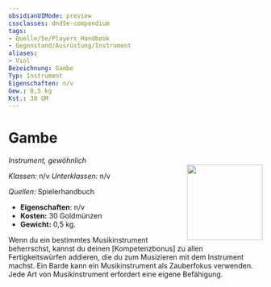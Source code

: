 ```yaml
---
obsidianUIMode: preview
cssclasses: dnd5e-compendium
tags:
- Quelle/5e/Players_Handbook
- Gegenstand/Ausrüstung/Instrument
aliases: 
- Viol
Bezeichnung: Gambe
Typ: Instrument
Eigenschaften: n/v
Gew.: 0,5 kg
Kst.: 30 GM
---
```

# Gambe
*Instrument, gewöhnlich*  
<img src="Symbolik/Gegenstände.webp" align="right" width="150">

_Klassen:_ n/v 
_Unterklassen:_  n/v

_Quellen:_ Spielerhandbuch

- **Eigenschaften**: n/v
- **Kosten:** 30 Goldmünzen
- **Gewicht:** 0,5 kg.

Wenn du ein bestimmtes Musikinstrument beherrschst, kannst du deinen [Kompetenzbonus] zu allen Fertigkeitswürfen addieren, die du zum Musizieren mit dem Instrument machst. Ein Barde kann ein Musikinstrument als Zauberfokus verwenden. Jede Art von Musikinstrument erfordert eine eigene Befähigung.